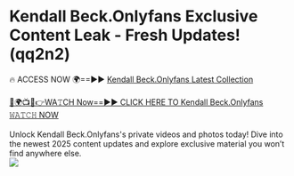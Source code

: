 # Kendall Beck.Onlyfans Exclusive Content Leak - Fresh Updates! (qq2n2)

🔥 ACCESS NOW 🌍==►► <a href="https://tinyurl.com/kvy9nzfs" rel="nofollow">Kendall Beck.Onlyfans Latest Collection</a>
<br><br>
[🔴🌍📺📱👉WA𝚃CH Now==►► CLICK HERE TO Kendall Beck.Onlyfans 𝚆𝙰𝚃𝙲𝙷 NOW](https://tinyurl.com/kvy9nzfs)
<br><br>
Unlock Kendall Beck.Onlyfans's private videos and photos today! Dive into the newest 2025 content updates and explore exclusive material you won’t find anywhere else.
<br>
<a href="https://tinyurl.com/kvy9nzfs" rel="nofollow" data-target="animated-image.originalLink"><img src="https://camo.githubusercontent.com/8a4f000d20f83aca3bf7ec5f350d767afa0574a8a352519fd8cfa583a6f93a33/68747470733a2f2f692e696d6775722e636f6d2f644a486b345a712e676966" data-canonical-src="https://i.imgur.com/dJHk4Zq.gif" style="max-width: 100%; display: inline-block;" data-target="animated-image.originalImage"></a>
<br>
